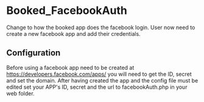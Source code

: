 # Booked_FacebookAuth
Change to how the booked app does the facebook login. User now need to create a new facebook app and add their credentials.

## Configuration
Before using a facebook app need to be created at https://developers.facebook.com/apps/ you will need to get the ID, secret and set the domain.
After having created the app and the config file must be edited set your APP's ID, secret and the url to facebookAuth.php in your web folder.
